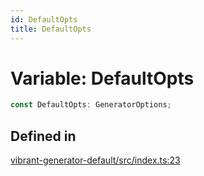 ```yaml
---
id: DefaultOpts
title: DefaultOpts
---
```


# Variable: DefaultOpts

```ts
const DefaultOpts: GeneratorOptions;
```

## Defined in

[vibrant-generator-default/src/index.ts:23](https://github.com/Vibrant-Colors/node-vibrant/blob/main/packages/vibrant-generator-default/src/index.ts#L23)
